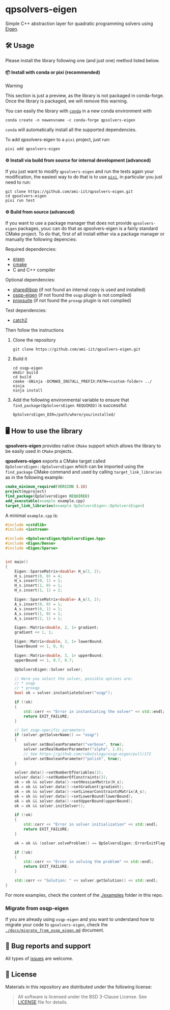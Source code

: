 # qpsolvers-eigen

Simple C++ abstraction layer for quadratic programming solvers using [Eigen](http://eigen.tuxfamily.org/index.php?title=Main_Page).

## 🛠️ Usage

Please install the library following one (and just one) method listed below.

#### 📦 Install with conda or pixi (recommended)

> [!WARNING]
> This section is just a preview, as the library is not packaged in conda-forge. Once the library is packaged, we will remove this warning.

You can easily the library with [`conda`](https://github.com/conda-forge/qpsolvers-eigen-feedstock) in a new conda environment with
```
conda create -n newenvname -c conda-forge qpsolvers-eigen
```
`conda` will automatically install all the supported dependencies.

To add qpsolvers-eigen to a `pixi` project, just run:

```
pixi add qpsolvers-eigen
```

#### ⚙️ Install via build from source for internal development (advanced)

If you just want to modify `qpsolvers-eigen` and run the tests again your modification,
the easiest way to do that is to use [`pixi`](https://pixi.sh/latest/), in particular you just need to run:

~~~
git clone https://github.com/ami-iit/qpsolvers-eigen.git
cd qpsolvers-eigen
pixi run test
~~~

#### ⚙️ Build from source (advanced)

If you want to use a package manager that does not provide `qpsolvers-eigen` packages, youc can do that
as qpsolvers-eigen is a fairly standard CMake project. To do that, first of all install either via a package
manager or manually the following depencies:

Required dependencies:
* [eigen](https://eigen.tuxfamily.org/index.php?title=Main_Page)
* [cmake](https://cmake.org/)
* C and C++ compiler

Optional dependencies:
* [sharedlibpp](https://github.com/ami-iit/sharedlibpp) (if not found an internal copy is used and installed)
* [osqp-eigen](https://github.com/robotology/osqp-eigen) (if not found the `osqp` plugin is not compiled)
* [proxsuite](https://github.com/Simple-Robotics/proxsuite) (if not found the `proxqp` plugin is not compiled)

Test dependencies:
* [catch2](https://github.com/catchorg/Catch2)

Then follow the instructions

1. Clone the repository
   ```
   git clone https://github.com/ami-iit/qpsolvers-eigen.git
   ```
2. Build it
   ```
   cd osqp-eigen
   mkdir build
   cd build
   cmake -GNinja -DCMAKE_INSTALL_PREFIX:PATH=<custom-folder> ../
   ninja
   ninja install
   ```
3. Add the following environmental variable to ensure that `find_package(QpSolversEigen REQUIRED)` is successful:
   ```
   QpSolversEigen_DIR=/path/where/you/installed/
   ```

## 🖥️ How to use the library

**qpsolvers-eigen** provides native `CMake` support which allows the library to be easily used in `CMake` projects.

**qpsolvers-eigen** exports a CMake target called `QpSolversEigen::QpSolversEigen` which can be imported using the `find_package` CMake command and used by calling `target_link_libraries` as in the following example:

```cmake
cmake_minimum_required(VERSION 3.16)
project(myproject)
find_package(QpSolversEigen REQUIRED)
add_executable(example example.cpp)
target_link_libraries(example QpSolversEigen::QpSolversEigen)
```

A minimal `example.cpp` is:

~~~cxx
#include <cstdlib>
#include <iostream>

#include <QpSolversEigen/QpSolversEigen.hpp>
#include <Eigen/Dense>
#include <Eigen/Sparse>


int main()
{
    Eigen::SparseMatrix<double> H_s(2, 2);
    H_s.insert(0, 0) = 4;
    H_s.insert(0, 1) = 1;
    H_s.insert(1, 0) = 1;
    H_s.insert(1, 1) = 2;

    Eigen::SparseMatrix<double> A_s(3, 2);
    A_s.insert(0, 0) = 1;
    A_s.insert(0, 1) = 1;
    A_s.insert(1, 0) = 1;
    A_s.insert(2, 1) = 1;

    Eigen::Matrix<double, 2, 1> gradient;
    gradient << 1, 1;

    Eigen::Matrix<double, 3, 1> lowerBound;
    lowerBound << 1, 0, 0;

    Eigen::Matrix<double, 3, 1> upperBound;
    upperBound << 1, 0.7, 0.7;

    QpSolversEigen::Solver solver;

    // Here you select the solver, possible options are:
    // * osqp
    // * proxqp
    bool ok = solver.instantiateSolver("osqp");

    if (!ok)
    {
        std::cerr << "Error in instantiating the solver" << std::endl;
        return EXIT_FAILURE;
    }

    // Set osqp-specific parameters
    if (solver.getSolverName() == "osqp")
    {
        solver.setBooleanParameter("verbose", true);
        solver.setRealNumberParameter("alpha", 1.0);
        // See https://github.com/robotology/osqp-eigen/pull/172
        solver.setBooleanParameter("polish", true);
    }

    solver.data()->setNumberOfVariables(2);
    solver.data()->setNumberOfConstraints(3);
    ok = ok && solver.data()->setHessianMatrix(H_s);
    ok = ok && solver.data()->setGradient(gradient);
    ok = ok && solver.data()->setLinearConstraintsMatrix(A_s);
    ok = ok && solver.data()->setLowerBound(lowerBound);
    ok = ok && solver.data()->setUpperBound(upperBound);
    ok = ok && solver.initSolver();

    if (!ok)
    {
        std::cerr << "Error in solver initialization" << std::endl;
        return EXIT_FAILURE;
    }

    ok = ok && (solver.solveProblem() == QpSolversEigen::ErrorExitFlag::NoError);

    if (!ok)
    {
        std::cerr << "Error in solving the problem" << std::endl;
        return EXIT_FAILURE;
    }

    std::cerr << "Solution: " << solver.getSolution() << std::endl;
}
~~~

For more examples, check the content of the [./examples](./examples) folder in this repo.


### Migrate from osqp-eigen

If you are already using `osqp-eigen` and you want to understand how to migrate your code to `qpsolvers-eigen`, check the [`./docs/migrate_from_osqp_eigen.md`](./docs/migrate_from_osqp_eigen.md) document.

## 🐛 Bug reports and support

All types of [issues](https://github.com/ami-iit/qpsolvers-eigen/issues/new) are welcome.

## 📝 License

Materials in this repository are distributed under the following license:

> All software is licensed under the BSD 3-Clause License. See [LICENSE](https://github.com/robotology/osqp-eigen/blob/master/LICENSE) file for details.
